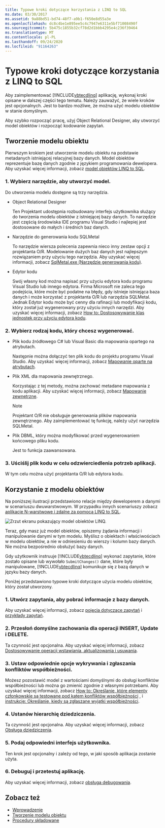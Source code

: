 ```yaml
---
title: Typowe kroki dotyczące korzystania z LINQ to SQL
ms.date: 03/30/2017
ms.assetid: 9a88bd51-bd74-48f7-a9b1-f650e8d55a3e
ms.openlocfilehash: dc8c4be1e895ee5c4c7947e6311e5bf71008490f
ms.sourcegitcommit: 5b475c1855b32cf78d2d1bbb4295e4c236f39464
ms.translationtype: MT
ms.contentlocale: pl-PL
ms.lasthandoff: 09/24/2020
ms.locfileid: "91164263"
---
```

# <a name="typical-steps-for-using-linq-to-sql"></a>Typowe kroki dotyczące korzystania z LINQ to SQL

Aby zaimplementować [!INCLUDE[vbtecdlinq](../../../../../../includes/vbtecdlinq-md.md)] aplikację, wykonaj kroki opisane w dalszej części tego tematu. Należy zauważyć, że wiele kroków jest opcjonalnych. Jest to bardzo możliwe, że można użyć modelu obiektów w stanie domyślnym.  
  
 Aby szybko rozpocząć pracę, użyj Object Relational Designer, aby utworzyć model obiektów i rozpocząć kodowanie zapytań.  
  
## <a name="creating-the-object-model"></a>Tworzenie modelu obiektu  

 Pierwszym krokiem jest utworzenie modelu obiektu na podstawie metadanych istniejącej relacyjnej bazy danych. Model obiektów reprezentuje bazę danych zgodnie z językiem programowania dewelopera. Aby uzyskać więcej informacji, zobacz [model obiektów LINQ to SQL](the-linq-to-sql-object-model.md).  
  
### <a name="1-select-a-tool-to-create-the-model"></a>1. Wybierz narzędzie, aby utworzyć model.  

 Do utworzenia modelu dostępne są trzy narzędzia.  
  
- Object Relational Designer  
  
     Ten Projektant udostępnia rozbudowany interfejs użytkownika służący do tworzenia modelu obiektów z istniejącej bazy danych. To narzędzie jest częścią środowiska IDE programu Visual Studio i najlepiej jest dostosowane do małych i średnich baz danych.  
  
- Narzędzie do generowania kodu SQLMetal  
  
     To narzędzie wiersza polecenia zapewnia nieco inny zestaw opcji z projektanta O/R. Modelowanie dużych baz danych jest najlepszym rozwiązaniem przy użyciu tego narzędzia. Aby uzyskać więcej informacji, zobacz [SqlMetal.exe (Narzędzie generowania kodu)](../../../../tools/sqlmetal-exe-code-generation-tool.md).  
  
- Edytor kodu  
  
     Swój własny kod można napisać przy użyciu edytora kodu programu Visual Studio lub innego edytora. Firma Microsoft nie zaleca tego podejścia, które może być podatne na błędy, gdy istnieje istniejąca baza danych i może korzystać z projektanta O/R lub narzędzia SQLMetal. Jednak Edytor kodu może być cenny dla rafinacji lub modyfikacji kodu, który został już wygenerowany przy użyciu innych narzędzi. Aby uzyskać więcej informacji, zobacz [How to: Dostosowywanie klas jednostek przy użyciu edytora kodu](how-to-customize-entity-classes-by-using-the-code-editor.md).  
  
### <a name="2-select-the-kind-of-code-you-want-to-generate"></a>2. Wybierz rodzaj kodu, który chcesz wygenerować.  
  
- Plik kodu źródłowego C# lub Visual Basic dla mapowania opartego na atrybutach.  
  
     Następnie można dołączyć ten plik kodu do projektu programu Visual Studio. Aby uzyskać więcej informacji, zobacz [Mapowanie oparte na atrybutach](attribute-based-mapping.md).  
  
- Plik XML dla mapowania zewnętrznego.  
  
     Korzystając z tej metody, można zachować metadane mapowania z kodu aplikacji. Aby uzyskać więcej informacji, zobacz [Mapowanie zewnętrzne](external-mapping.md).  
  
    > [!NOTE]
    > Projektant O/R nie obsługuje generowania plików mapowania zewnętrznego. Aby zaimplementować tę funkcję, należy użyć narzędzia SQLMetal.  
  
- Plik DBML, który można modyfikować przed wygenerowaniem końcowego pliku kodu.  
  
     Jest to funkcja zaawansowana.  
  
### <a name="3-refine-the-code-file-to-reflect-the-needs-of-your-application"></a>3. Uściślij plik kodu w celu odzwierciedlenia potrzeb aplikacji.  

 W tym celu można użyć projektanta O/R lub edytora kodu.  
  
## <a name="using-the-object-model"></a>Korzystanie z modelu obiektów  

 Na poniższej ilustracji przedstawiono relacje między deweloperem a danymi w scenariuszu dwuwarstwowym. W przypadku innych scenariuszy zobacz [aplikacje N-warstwowe i zdalne za pomocą LINQ to SQL](n-tier-and-remote-applications-with-linq-to-sql.md).  
  
 ![Zrzut ekranu pokazujący model obiektów LINQ.](./media/the-linq-to-sql-object-model/linq-object-model-two-tier.png)  
  
 Teraz, gdy masz już model obiektów, opiszemy żądania informacji i manipulowanie danymi w tym modelu. Myślisz o obiektach i właściwościach w modelu obiektów, a nie w odniesieniu do wierszy i kolumn bazy danych. Nie można bezpośrednio obsłużyć bazy danych.  
  
 Gdy użytkownik instruuje [!INCLUDE[vbtecdlinq](../../../../../../includes/vbtecdlinq-md.md)] wykonać zapytanie, które zostało opisane lub wywołało `SubmitChanges()` dane, które były manipulowane, [!INCLUDE[vbtecdlinq](../../../../../../includes/vbtecdlinq-md.md)] komunikuje się z bazą danych w języku bazy danych.  
  
 Poniżej przedstawiono typowe kroki dotyczące użycia modelu obiektów, który został utworzony.  
  
### <a name="1-create-queries-to-retrieve-information-from-the-database"></a>1. Utwórz zapytania, aby pobrać informacje z bazy danych.  

 Aby uzyskać więcej informacji, zobacz [pojęcia dotyczące zapytań](query-concepts.md) i [przykłady zapytań](query-examples.md).  
  
### <a name="2-override-default-behaviors-for-insert-update-and-delete"></a>2. Przesłoń domyślne zachowania dla operacji INSERT, Update i DELETE.  

 Ta czynność jest opcjonalna. Aby uzyskać więcej informacji, zobacz [Dostosowywanie operacji wstawiania, aktualizowania i usuwania](customizing-insert-update-and-delete-operations.md).  
  
### <a name="3-set-appropriate-options-to-detect-and-report-concurrency-conflicts"></a>3. Ustaw odpowiednie opcje wykrywania i zgłaszania konfliktów współbieżności.  

 Możesz pozostawić model z wartościami domyślnymi do obsługi konfliktów współbieżności lub można go zmienić zgodnie z własnymi potrzebami. Aby uzyskać więcej informacji, zobacz [How to: Określanie, które elementy członkowskie są testowane pod kątem konfliktów współbieżności](how-to-specify-which-members-are-tested-for-concurrency-conflicts.md) , i [instrukcje: Określanie, kiedy są zgłaszane wyjątki współbieżności](how-to-specify-when-concurrency-exceptions-are-thrown.md).  
  
### <a name="4-establish-an-inheritance-hierarchy"></a>4. Ustanów hierarchię dziedziczenia.  

 Ta czynność jest opcjonalna. Aby uzyskać więcej informacji, zobacz [Obsługa dziedziczenia](inheritance-support.md).  
  
### <a name="5-provide-an-appropriate-user-interface"></a>5. Podaj odpowiedni interfejs użytkownika.  

 Ten krok jest opcjonalny i zależy od tego, w jaki sposób aplikacja zostanie użyta.  
  
### <a name="6-debug-and-test-your-application"></a>6. Debuguj i przetestuj aplikację.  

 Aby uzyskać więcej informacji, zobacz [obsługa debugowania](debugging-support.md).  
  
## <a name="see-also"></a>Zobacz też

- [Wprowadzenie](getting-started.md)
- [Tworzenie modelu obiektu](creating-the-object-model.md)
- [Procedury składowane](stored-procedures.md)
